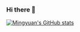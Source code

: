### Hi there 👋

[![Mingyuan's GitHub stats](https://github-readme-stats.vercel.app/api?username=mingyuan-xiang&count_private=true&show_icons=true&theme=dark)](https://github.com/anuraghazra/github-readme-stats)

<!--
**mingyuan-xiang/mingyuan-xiang** is a ✨ _special_ ✨ repository because its `README.md` (this file) appears on your GitHub profile.

Here are some ideas to get you started:

- 🔭 I’m currently working on ...
- 🌱 I’m currently learning ...
- 👯 I’m looking to collaborate on ...
- 🤔 I’m looking for help with ...
- 💬 Ask me about ...
- 📫 How to reach me: ...
- 😄 Pronouns: ...
- ⚡ Fun fact: ...
-->
